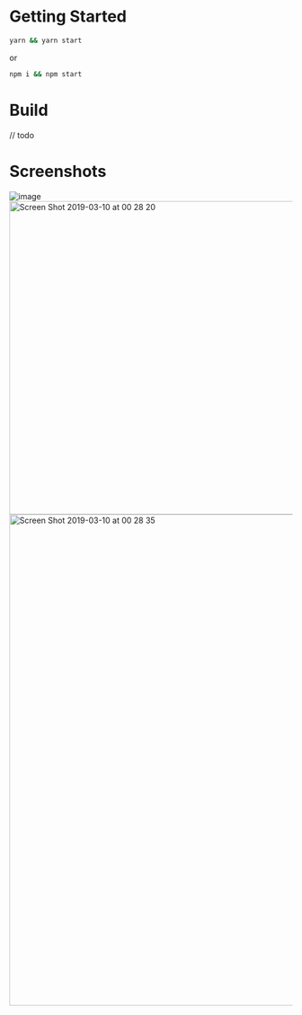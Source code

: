 # Getting Started

```bash
yarn && yarn start
```

or

```bash
npm i && npm start
```

# Build

// todo


# Screenshots
![image](https://user-images.githubusercontent.com/18642966/54074280-98270880-42cb-11e9-8bcc-9b460cad7072.png)
<img width="558" alt="Screen Shot 2019-03-10 at 00 28 20" src="https://user-images.githubusercontent.com/18642966/54074282-ab39d880-42cb-11e9-890d-4078f3281e2d.png">
<img width="875" alt="Screen Shot 2019-03-10 at 00 28 35" src="https://user-images.githubusercontent.com/18642966/54074292-c60c4d00-42cb-11e9-820c-5e309d0f098e.png">
